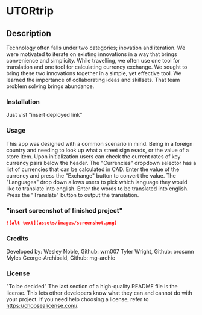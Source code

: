 # UTORtrip

## Description
Technology often falls under two categories; inovation and iteration. We were motivated to iterate on existing innovations in a way that brings convenience and simplicity. While travelling, we often use one tool for translation and one tool for calculating currency exchange. We sought to bring these two innovations together in a simple, yet effective tool. We learned the importance of collaborating ideas and skillsets. That team problem solving brings abundance.

### Installation
Just vist "insert deployed link"

### Usage
This app was designed with a common scenario in mind. Being in a foreign country and needing to look up what a street sign reads, or the value of a store item. Upon initialization users can check the current rates of key currency pairs below the header. The "Currencies" dropdown selector has a list of currencies that can be calculated in CAD. Enter the value of the currency and press the "Exchange" button to convert the value. The "Languages" drop down allows users to pick which language they would like to translate into english. Enter the words to be translated into english. Press the "Translate" button to output the translation.

### "insert screenshot of finished project"

```md
![alt text](assets/images/screenshot.png)
```
### Credits
Developed by: Wesley Noble, Github: wrn007 Tyler Wright, Github: orosunn Myles George-Archibald, Github: mg-archie

### License
"To be decided" The last section of a high-quality README file is the license. This lets other developers know what they can and cannot do with your project. If you need help choosing a license, refer to https://choosealicense.com/.


